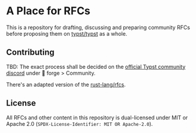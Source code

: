 # A Place for RFCs
This is a repository for drafting, discussing and preparing community RFCs before proposing them on [typst/typst][typst] as a whole.

## Contributing
TBD: The exact process shall be decided on the [official Typst community discord][discord] under 💬 forge > Community.

There's an adapted version of the [rust-lang/rfcs][rust].

## License
All RFCs and other content in this repository is dual-licensed under MIT or Apache 2.0 (`SPDX-License-Identifier: MIT OR Apache-2.0`).

[typst]: https:/github.com/typst/typst
[discord]: https://discord.com/invite/y4Fhb6mvDa
[rust]: https:/github.com/rust-lang/rfcs
